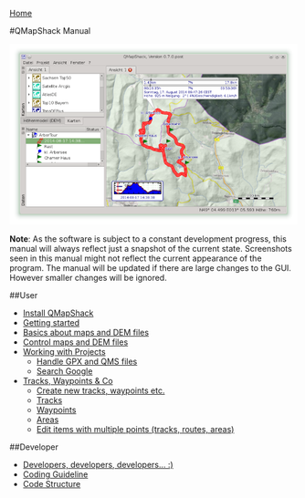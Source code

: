 [Home](Home)

#QMapShack Manual

![start](images/maproom1.png)

**Note**: As the software is subject to a constant development progress, this manual will
always reflect just a snapshot of the current state. Screenshots seen in this manual might 
not reflect the current appearance of the program. The manual will be updated if there are 
large changes to the GUI. However smaller changes will be ignored. 

##User

* [Install QMapShack](DocGetQMapShack)
* [Getting started](DocGettingStarted)
* [Basics about maps and DEM files](DocBasicsMapDem)
* [Control maps and DEM files](DocControlMapDem)
* [Working with Projects](DocWorkingWithProjects)
    * [Handle GPX and QMS files](DocHandleGpxFiles)
    * [Search Google](DocSearchGoogle)
* [Tracks, Waypoints & Co](DocGisItems)
    * [Create new tracks, waypoints etc.](DocGisItemsNew)
    * [Tracks](DocGisItemsTrk)
    * [Waypoints](DocGisItemsWpt)
    * [Areas](DocGisItemsArea)
    * [Edit items with multiple points (tracks, routes, areas)](DocGisItemsEditMultiple)

##Developer

* [Developers, developers, developers... :)](Developer)
* [Coding Guideline](DeveloperCodingGuideline)
* [Code Structure](DeveloperCodeStructure)
